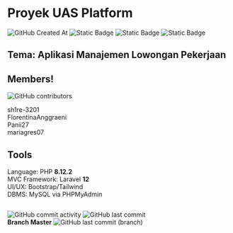 # Proyek UAS Platform
![GitHub Created At](https://img.shields.io/github/created-at/sh1re-3201/phpUas)
![Static Badge](https://img.shields.io/badge/Editor-Visual_Studio_Code-blue) 
![Static Badge](https://img.shields.io/badge/Language-PHP-lightblue) 
![Static Badge](https://img.shields.io/badge/Framework-Laravel-red)



## Tema: Aplikasi Manajemen Lowongan Pekerjaan

## Members!
![GitHub contributors](https://img.shields.io/github/contributors/sh1re-3201/phpUas)

sh1re-3201 <br/>
FlorentinaAnggraeni <br/>
Panii27 <br/>
mariagres07 <br/>

## Tools

Language: PHP **8.12.2** <br/>
MVC Framework: Laravel **12** <br/>
UI/UX: Bootstrap/Tailwind <br/>
DBMS: MySQL via PHPMyAdmin <br/>

##
![GitHub commit activity](https://img.shields.io/github/commit-activity/t/sh1re-3201/phpUas) 
![GitHub last commit](https://img.shields.io/github/last-commit/sh1re-3201/phpUas) 
<br/>
**Branch Master**
![GitHub last commit (branch)](https://img.shields.io/github/last-commit/sh1re-3201/phpUas/master) 



